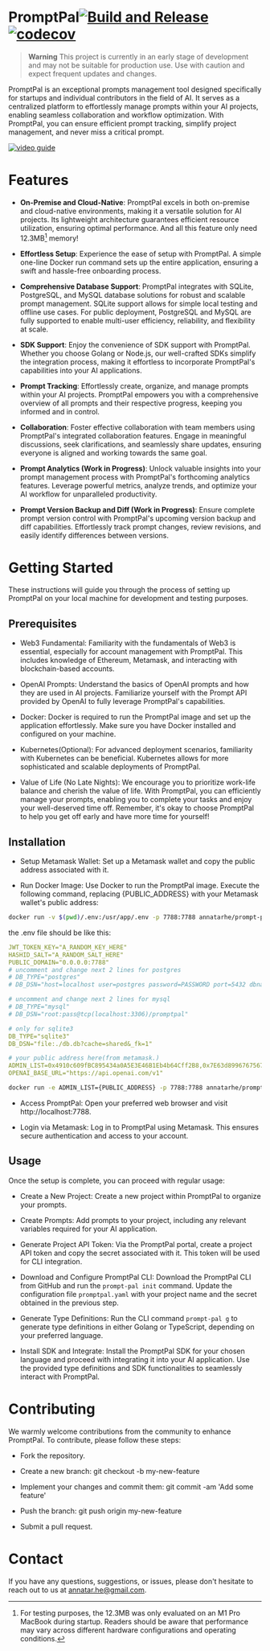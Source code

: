 # PromptPal[![Build and Release](https://github.com/PromptPal/PromptPal/actions/workflows/release.yaml/badge.svg)](https://github.com/PromptPal/PromptPal/actions/workflows/release.yaml)[![codecov](https://codecov.io/gh/PromptPal/PromptPal/branch/master/graph/badge.svg?token=E6VR5K084W)](https://codecov.io/gh/PromptPal/PromptPal)

> **Warning**
> This project is currently in an early stage of development and may not be suitable for production use. Use with caution and expect frequent updates and changes.

PromptPal is an exceptional prompts management tool designed specifically for startups and individual contributors in the field of AI. It serves as a centralized platform to effortlessly manage prompts within your AI projects, enabling seamless collaboration and workflow optimization. With PromptPal, you can ensure efficient prompt tracking, simplify project management, and never miss a critical prompt.


[![video guide](https://i9.ytimg.com/vi_webp/IjfrQNRUg_I/maxresdefault.webp?v=654257f9&sqp=CIiviaoG&rs=AOn4CLDqSDNbFOY-W3b51nvuNbj630yMYw)](https://youtu.be/IjfrQNRUg_I "PromptPal - a Prompt management service focusing on enterprise development and developer experience")

# Features
- **On-Premise and Cloud-Native**: PromptPal excels in both on-premise and cloud-native environments, making it a versatile solution for AI projects. Its lightweight architecture guarantees efficient resource utilization, ensuring optimal performance. And all this feature only need 12.3MB[^1] memory!

- **Effortless Setup**: Experience the ease of setup with PromptPal. A simple one-line Docker run command sets up the entire application, ensuring a swift and hassle-free onboarding process.

- **Comprehensive Database Support**: PromptPal integrates with SQLite, PostgreSQL, and MySQL database solutions for robust and scalable prompt management. SQLite support allows for simple local testing and offline use cases. For public deployment, PostgreSQL and MySQL are fully supported to enable multi-user efficiency, reliability, and flexibility at scale.

- **SDK Support**: Enjoy the convenience of SDK support with PromptPal. Whether you choose Golang or Node.js, our well-crafted SDKs simplify the integration process, making it effortless to incorporate PromptPal's capabilities into your AI applications.

- **Prompt Tracking**: Effortlessly create, organize, and manage prompts within your AI projects. PromptPal empowers you with a comprehensive overview of all prompts and their respective progress, keeping you informed and in control.

- **Collaboration**: Foster effective collaboration with team members using PromptPal's integrated collaboration features. Engage in meaningful discussions, seek clarifications, and seamlessly share updates, ensuring everyone is aligned and working towards the same goal.

- **Prompt Analytics (Work in Progress)**: Unlock valuable insights into your prompt management process with PromptPal's forthcoming analytics features. Leverage powerful metrics, analyze trends, and optimize your AI workflow for unparalleled productivity.

- **Prompt Version Backup and Diff (Work in Progress)**: Ensure complete prompt version control with PromptPal's upcoming version backup and diff capabilities. Effortlessly track prompt changes, review revisions, and easily identify differences between versions.

# Getting Started
These instructions will guide you through the process of setting up PromptPal on your local machine for development and testing purposes.

## Prerequisites
- Web3 Fundamental: Familiarity with the fundamentals of Web3 is essential, especially for account management with PromptPal. This includes knowledge of Ethereum, Metamask, and interacting with blockchain-based accounts.

- OpenAI Prompts: Understand the basics of OpenAI prompts and how they are used in AI projects. Familiarize yourself with the Prompt API provided by OpenAI to fully leverage PromptPal's capabilities.

- Docker: Docker is required to run the PromptPal image and set up the application effortlessly. Make sure you have Docker installed and configured on your machine.

- Kubernetes(Optional): For advanced deployment scenarios, familiarity with Kubernetes can be beneficial. Kubernetes allows for more sophisticated and scalable deployments of PromptPal.

- Value of Life (No Late Nights): We encourage you to prioritize work-life balance and cherish the value of life. With PromptPal, you can efficiently manage your prompts, enabling you to complete your tasks and enjoy your well-deserved time off. Remember, it's okay to choose PromptPal to help you get off early and have more time for yourself!

## Installation
- Setup Metamask Wallet: Set up a Metamask wallet and copy the public address associated with it.

- Run Docker Image: Use Docker to run the PromptPal image. Execute the following command, replacing {PUBLIC_ADDRESS} with your Metamask wallet's public address:

```bash
docker run -v $(pwd)/.env:/usr/app/.env -p 7788:7788 annatarhe/prompt-pal:master
```

the .env file should be like this:

```yaml
JWT_TOKEN_KEY="A_RANDOM_KEY_HERE"
HASHID_SALT="A_RANDOM_SALT_HERE"
PUBLIC_DOMAIN="0.0.0.0:7788"
# uncomment and change next 2 lines for postgres
# DB_TYPE="postgres"
# DB_DSN="host=localhost user=postgres password=PASSWORD port=5432 dbname=promptpal sslmode=disable"

# uncomment and change next 2 lines for mysql
# DB_TYPE="mysql"
# DB_DSN="root:pass@tcp(localhost:3306)/promptpal"

# only for sqlite3
DB_TYPE="sqlite3"
DB_DSN="file:./db.db?cache=shared&_fk=1"

# your public address here(from metamask.)
ADMIN_LIST=0x4910c609fBC895434a0A5E3E46B1Eb4b64Cff2B8,0x7E63d899676756711d29DD989bb9F5a868C20e1D
OPENAI_BASE_URL="https://api.openai.com/v1"
```

```bash
docker run -e ADMIN_LIST={PUBLIC_ADDRESS} -p 7788:7788 annatarhe/prompt-pal:master
```

- Access PromptPal: Open your preferred web browser and visit http://localhost:7788.

- Login via Metamask: Log in to PromptPal using Metamask. This ensures secure authentication and access to your account.

## Usage
Once the setup is complete, you can proceed with regular usage:

- Create a New Project: Create a new project within PromptPal to organize your prompts.

- Create Prompts: Add prompts to your project, including any relevant variables required for your AI application.

- Generate Project API Token: Via the PromptPal portal, create a project API token and copy the secret associated with it. This token will be used for CLI integration.

- Download and Configure PromptPal CLI: Download the PromptPal CLI from GitHub and run the `prompt-pal init` command. Update the configuration file `promptpal.yaml` with your project name and the secret obtained in the previous step.

- Generate Type Definitions: Run the CLI command `prompt-pal g` to generate type definitions in either Golang or TypeScript, depending on your preferred language.

- Install SDK and Integrate: Install the PromptPal SDK for your chosen language and proceed with integrating it into your AI application. Use the provided type definitions and SDK functionalities to seamlessly interact with PromptPal.

# Contributing
We warmly welcome contributions from the community to enhance PromptPal. To contribute, please follow these steps:

- Fork the repository.

- Create a new branch: git checkout -b my-new-feature

- Implement your changes and commit them: git commit -am 'Add some feature'

- Push the branch: git push origin my-new-feature

- Submit a pull request.

# Contact
If you have any questions, suggestions, or issues, please don't hesitate to reach out to us at annatar.he@gmail.com.


[^1]: For testing purposes, the 12.3MB was only evaluated on an M1 Pro MacBook during startup. Readers should be aware that performance may vary across different hardware configurations and operating conditions.
